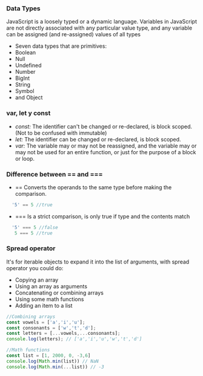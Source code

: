 ### Data Types

JavaScript is a loosely typed or a dynamic language. Variables in JavaScript are not directly associated with any particular value type, and any variable can be assigned (and re-assigned) values of all types

- Seven data types that are primitives:
 - Boolean
 - Null
 - Undefined
 - Number
 - BigInt
 - String
 - Symbol
- and Object

### var, let y const

- _const:_ The identifier can't be changed or re-declared, is block scoped. (Not to be confused with immutable)
- _let:_ The identifier can be changed or re-declared, is block scoped.
- _var:_ The variable may or may not be reassigned, and the variable may or may not be used for an entire function, or just for the purpose of a block or loop.

### Difference between == and ===

- == Converts the operands to the same type before making the comparison.

```javascript
  '5' == 5 //true
```
- ===  Is a strict comparison, is only true if type and the contents match

```javascript
  '5' === 5 //false
   5 === 5 //true
```

### Spread operator

It's for iterable objects to expand it into the list of arguments, with spread operator you could do:

- Copying an array
- Using an array as arguments
- Concatenating or combining arrays
- Using some math functions
- Adding an item to a list

```javascript
//Combining arrays
const vowels = ['a','i','u'];
const consonants = ['w','t','d'];
const letters = [...vowels,...consonants];
console.log(letters); // ['a','i','u','w','t','d']

//Math functions
const list = [1, 2000, 0, -3,6]
console.log(Math.min(list)) // NaN
console.log(Math.min(...list)) // -3

```

